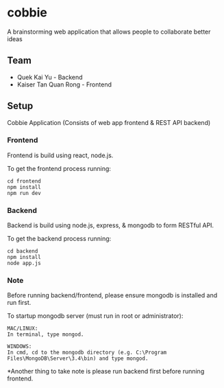 # cobbie
A brainstorming web application that allows people to collaborate better ideas

## Team
- Quek Kai Yu - Backend
- Kaiser Tan Quan Rong - Frontend

## Setup
Cobbie Application (Consists of web app frontend &amp; REST API backend)

### Frontend

Frontend is build using react, node.js.

To get the frontend process running:

```
cd frontend
npm install
npm run dev
```

### Backend

Backend is build using node.js, express, & mongodb to form RESTful API.

To get the backend process running:

```
cd backend
npm install
node app.js
```

### Note

Before running backend/frontend, please ensure mongodb is installed and run first.

To startup mongodb server (must run in root or administrator):
```
MAC/LINUX:
In terminal, type mongod.
```

```
WINDOWS:
In cmd, cd to the mongodb directory (e.g. C:\Program Files\MongoDB\Server\3.4\bin) and type mongod.
```
*Another thing to take note is please run backend first before running frontend.
